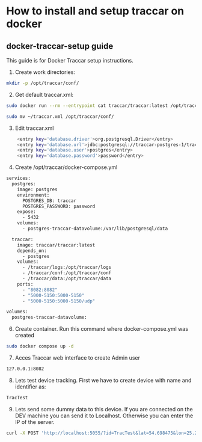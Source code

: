 # How to install and setup traccar on docker

## docker-traccar-setup guide

This guide is for Docker Traccar setup instructions.

1. Create work directories:
```bash
mkdir -p /opt/traccar/conf/
```

2. Get default traccar.xml:
```bash
sudo docker run --rm --entrypoint cat traccar/traccar:latest /opt/traccar/conf/traccar.xml > ~/traccar.xml
```
```bash
sudo mv ~/traccar.xml /opt/traccar/conf/
``` 

3. Edit traccar.xml
```bash
    <entry key='database.driver'>org.postgresql.Driver</entry>
    <entry key='database.url'>jdbc:postgresql://traccar-postgres-1/traccar</entry>
    <entry key='database.user'>postgres</entry>
    <entry key='database.password'>password</entry>
```

4. Create /opt/traccar/docker-compose.yml
```bash
services:
  postgres:
    image: postgres
    environment:
      POSTGRES_DB: traccar
      POSTGRES_PASSWORD: password
    expose:
      - 5432
    volumes:
      - postgres-traccar-datavolume:/var/lib/postgresql/data

  traccar:
    image: traccar/traccar:latest
    depends_on:
      - postgres
    volumes:
      - /traccar/logs:/opt/traccar/logs
      - /traccar/conf:/opt/traccar/conf
      - /traccar/data:/opt/traccar/data
    ports:
      - "8082:8082"
      - "5000-5150:5000-5150"
      - "5000-5150:5000-5150/udp"

volumes:
  postgres-traccar-datavolume:
```

6. Create container. Run this command where docker-compose.yml was created
```bash
sudo docker compose up -d
```

7. Acces Traccar web interface to create Admin user
```bash
127.0.0.1:8082
```

8. Lets test device tracking. First we have to create device with name and identifier as:
```bash
TracTest
```

9. Lets send some dummy data to this device. If you are connected on the DEV machine you can send it to Localhost. Otherwise you can enter the IP of the server.
```bash
curl -X POST 'http://localhost:5055/?id=TracTest&lat=54.698475&lon=25.263613&speed=5'
```


